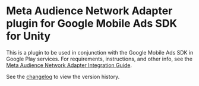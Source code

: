 # Meta Audience Network Adapter plugin for Google Mobile Ads SDK for Unity

This is a plugin to be used in conjunction with the Google Mobile Ads SDK in
Google Play services. For requirements, instructions, and other info, see the
[Meta Audience Network Adapter Integration Guide](https://developers.google.com/admob/unity/mediation/meta).

See the [changelog](https://developers.google.com/admob/unity/mediation/meta#meta-audience-network-unity-mediation-plugin-changelog)
to view the version history.
